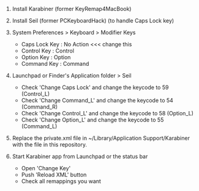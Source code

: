 1. Install Karabiner (former KeyRemap4MacBook)

2. Install Seil (former PCKeyboardHack) (to handle Caps Lock key)

3. System Preferences \> Keyboard \> Modifier Keys

    * Caps Lock Key : No Action  \<\<\< change this
    * Control Key   : Control
    * Option  Key   : Option
    * Command Key   : Command

4. Launchpad or Finder's Application folder \> Seil

    *  Check 'Change Caps Lock' and change the keycode to 59 (Control_L)
    *  Check 'Change Command_L' and change the keycode to 54 (Command_R)
    *  Check 'Change Control_L' and change the keycode to 58 (Option_L)
    *  Check 'Change Option_L'  and change the keycode to 55 (Command_L)

5. Replace the private.xml file in ~/Library/Application Support/Karabiner with the file in this repository.

6. Start Karabiner app from Launchpad or the status bar

    * Open 'Change Key'
    * Push 'Reload XML' button
    * Check all remappings you want

